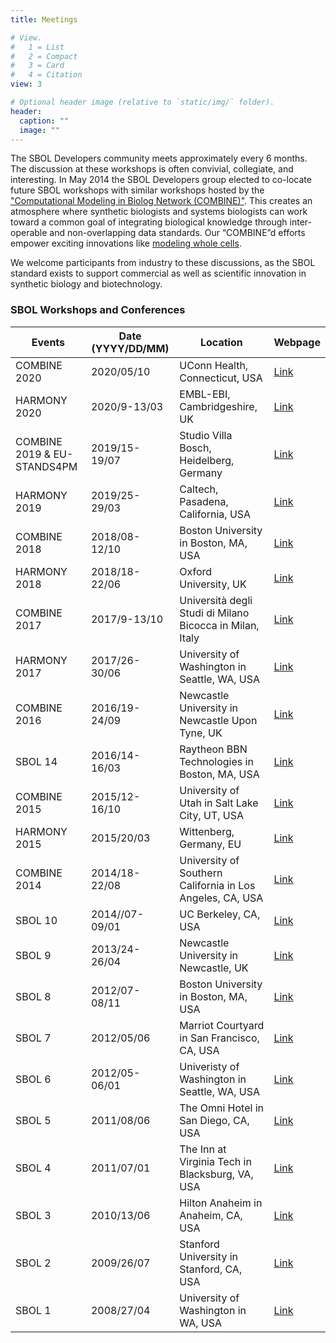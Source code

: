 ```yaml
---
title: Meetings

# View.
#   1 = List
#   2 = Compact
#   3 = Card
#   4 = Citation
view: 3

# Optional header image (relative to `static/img/` folder).
header:
  caption: ""
  image: ""
---
```


The SBOL Developers community meets approximately every 6 months. The discussion at these workshops is often convivial, collegiate, and interesting. In May 2014 the SBOL Developers group elected to co-locate future SBOL workshops with similar workshops hosted by the ["Computational Modeling in Biolog Network (COMBINE)"](http://co.mbine.org/). This creates an atmosphere where synthetic biologists and systems biologists can work toward a common goal of integrating biological knowledge through inter-operable and non-overlapping data standards. Our “COMBINE”d efforts empower exciting innovations like [modeling whole cells](https://sites.google.com/site/vwwholecellsummerschool/).

We welcome participants from industry to these discussions, as the SBOL standard exists to support commercial as well as scientific innovation in synthetic biology and biotechnology.


### SBOL Workshops and Conferences

|   Events                       |   Date (YYYY/DD/MM)  |   Location                                                   |   Webpage                                                                                                              |
|--------------------------------|----------------------|--------------------------------------------------------------|------------------------------------------------------------------------------------------------------------------------|
|   COMBINE 2020                    |   2020/05/10         |   UConn Health, Connecticut, USA                          |   <a href="http://co.mbine.org/events/COMBINE_2020">Link</a>            |
|   HARMONY 2020                 |   2020/9-13/03       |   EMBL-EBI, Cambridgeshire, UK                               |   <a href="http://co.mbine.org/events/HARMONY_2020/">Link</a>                                                          |
|   COMBINE 2019 & EU-STANDS4PM  |   2019/15-19/07      |   Studio Villa Bosch, Heidelberg, Germany                    |   <a href="http://co.mbine.org/events/COMBINE_2019">Link</a>                                                           |
|   HARMONY 2019                 |   2019/25-29/03      |   Caltech, Pasadena, California, USA                         |   <a href="http://sbolstandard.org/harmony-2019/">Link</a>                                                             |
|   COMBINE 2018                 |   2018/08-12/10      |   Boston University in Boston, MA, USA                       |   <a href="http://sbolstandard.org/combine-2018/">Link</a>                                                             |
|   HARMONY 2018                 |   2018/18-22/06      |   Oxford University, UK                                      |   <a href="http://sbolstandard.org/harmony-2018-sbol-breakout-sessions/">Link</a>                                      |
|   COMBINE 2017                 |   2017/9-13/10       |   Università degli Studi di Milano Bicocca in Milan, Italy   |   <a href="http://sbolstandard.org/combine-2017/">Link</a>                                                             |
|   HARMONY 2017                 |   2017/26-30/06      |   University of Washington in Seattle, WA, USA               |   <a href="http://sbolstandard.org/harmony-2017/">Link</a>                                                             |
|   COMBINE 2016                 |   2016/19-24/09      |   Newcastle University in Newcastle Upon Tyne, UK            |   <a href="http://sbolstandard.org/combine-2016/" target="_blank">Link</a>                                             |
|   SBOL 14                      |   2016/14-16/03      |   Raytheon BBN Technologies in Boston, MA, USA               |   <a href="http://sbolstandard.org/meetings/sbol-14-workshop-in-boston/" target="_blank">Link</a>                      |
|   COMBINE 2015                 |   2015/12-16/10      |   University of Utah in Salt Lake City, UT, USA              |   <a href="http://sbolstandard.org/combine_2015/" target="_blank">Link</a>                                             |
|   HARMONY 2015                 |   2015/20/03         |   Wittenberg, Germany, EU                                    |   <a href="http://sbolstandard.org/sbol-12-workshop-at-harmony-2015/" target="_blank">Link</a>                         |
|   COMBINE 2014                 |   2014/18-22/08      |   University of Southern California in Los Angeles, CA, USA  |   <a href="http://sbolstandard.org/combine-2014/" target="_blank">Link</a>                                             |
|   SBOL 10                      |   2014//07-09/01     |   UC Berkeley, CA, USA                                       |   <a href="http://sbolstandard.org/sbol-10/" target="_blank">Link</a>                                                  |
|   SBOL 9                       |   2013/24-26/04      |   Newcastle University in Newcastle, UK                      |   <a href="http://sbolstandard.org/sbol-9/" target="_blank">Link</a>                                                   |
|   SBOL 8                       |   2012/07-08/11      |   Boston University in Boston, MA, USA                       |   <a href="http://sbolstandard.org/sbol-8/">Link</a>                                                                   |
|   SBOL 7                       |   2012/05/06         |   Marriot Courtyard in San Francisco, CA, USA                |   <a href="http://sbolstandard.org/meetings/sbol-meetup-san-francisco-ca-2012/">Link</a>                               |
|   SBOL 6                       |   2012/05-06/01      |   Univeristy of Washington in Seattle, WA, USA               |   <a href="http://sbolstandard.org/meetings/sbol-workshop-seattle-wa-2012/">Link</a>                                   |
|   SBOL 5                       |   2011/08/06         |   The Omni Hotel in San Diego, CA, USA                       |   <a href="http://sbolstandard.org/meetings/synbiodex-group-meeting-sandiegoca-6-8-2011/">Link</a>                     |
|   SBOL 4                       |   2011/07/01         |   The Inn at Virginia Tech in Blacksburg, VA, USA            |   <a href="http://sbolstandard.org/meetings/synbiodex-group-meeting-vbi-1-7-2011/">Link</a>                            |
|   SBOL 3                       |   2010/13/06         |   Hilton Anaheim in Anaheim, CA, USA                         |   <a href="http://sbolstandard.org/meetings/synbiodex-group-meeting-anaheimca-6-13-2010/">Link</a>                     |
|   SBOL 2                       |   2009/26/07         |   Stanford University in Stanford, CA, USA                   |   <a href="http://sbolstandard.org/meetings/synthetic-biology-data-exchange-group-meeting-stanford-ca-2009/">Link</a>  |
|   SBOL 1                       |   2008/27/04         |   University of Washington in WA, USA                        |   <a href="http://sbolstandard.org/1226-2/">Link</a>                                                                   |
